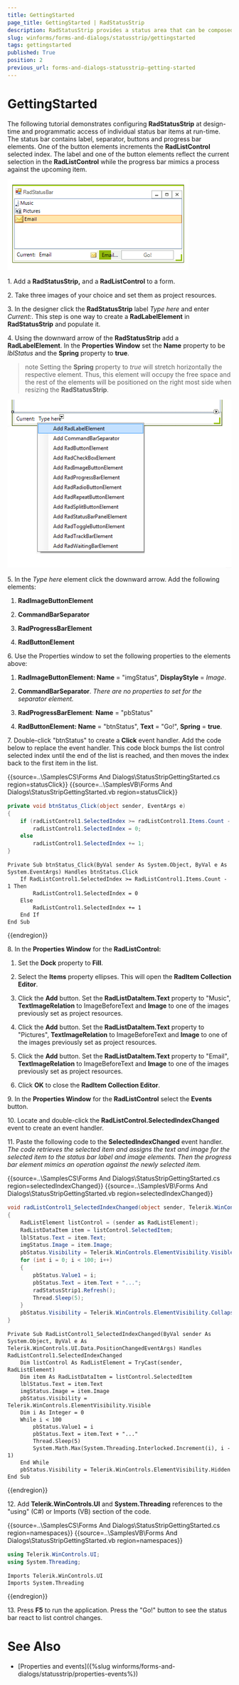 ```yaml
---
title: GettingStarted
page_title: GettingStarted | RadStatusStrip
description: RadStatusStrip provides a status area that can be composed of any number of RadElement types - buttons, repeat buttons, image buttons, labels, panels, progress bars and separators.
slug: winforms/forms-and-dialogs/statusstrip/gettingstarted
tags: gettingstarted
published: True
position: 2
previous_url: forms-and-dialogs-statusstrip-getting-started
---
```


# GettingStarted
 
The following tutorial demonstrates configuring __RadStatusStrip__ at design-time and programmatic access of individual status bar items at run-time. The status bar contains label, separator, buttons and progress bar elements. One of the button elements increments the __RadListControl__ selected index. The label and one of the button elements reflect the current selection in the __RadListControl__ while the progress bar mimics a process against the upcoming item.
        
![forms-and-dialogs-statusstrip-getting-started 001](images/forms-and-dialogs-statusstrip-getting-started001.png)

1\. Add a __RadStatusStrip,__ and a __RadListControl__ to a form. 
        
2\. Take three images of your choice and set them as project resources.

3\. In the designer click the __RadStatusStrip__ label *Type here* and enter *Current:*. This step is one way to create a __RadLabelElement__ in __RadStatusStrip__ and populate it.

4\. Using the downward arrow of the __RadStatusStrip__ add a __RadLabelElement__. In the __Properties Window__ set the __Name__ property to be *lblStatus* and the __Spring__ property to __true__.

>note Setting the **Spring** property to *true* will stretch horizontally the respective element. Thus, this element will occupy the free space and the rest of the elements will be positioned on the right most side when resizing the **RadStatusStrip**. 
            
![forms-and-dialogs-statusstrip-getting-started 002](images/forms-and-dialogs-statusstrip-getting-started002.png)

5\. In the *Type here* element click the downward arrow. Add the following elements:
            
1. __RadImageButtonElement__

1. __CommandBarSeparator__

1. __RadProgressBarElement__

1. __RadButtonElement__ 

6\. Use the Properties window to set the following properties to the elements above:

1. __RadImageButtonElement: Name__ = "imgStatus", __DisplayStyle__ = *Image*.
                
1. __CommandBarSeparator__. *There are no properties to set for the separator element.*

1. __RadProgressBarElement__: __Name__ = "pbStatus"
                
1. __RadButtonElement: Name__ = "btnStatus", __Text__ = "Go!", __Spring__ = __true__.
                
7\. Double-click "btnStatus" to create a __Click__ event handler. Add the code below to replace the event handler. This code block bumps the list control selected index until the end of the list is reached, and then moves the index back to the first item in the list.
  
{{source=..\SamplesCS\Forms And Dialogs\StatusStripGettingStarted.cs region=statusClick}} 
{{source=..\SamplesVB\Forms And Dialogs\StatusStripGettingStarted.vb region=statusClick}} 

````C#
private void btnStatus_Click(object sender, EventArgs e)
{
    if (radListControl1.SelectedIndex >= radListControl1.Items.Count - 1)
        radListControl1.SelectedIndex = 0;
    else
        radListControl1.SelectedIndex += 1;
}

````
````VB.NET
Private Sub btnStatus_Click(ByVal sender As System.Object, ByVal e As System.EventArgs) Handles btnStatus.Click
    If RadListControl1.SelectedIndex >= RadListControl1.Items.Count - 1 Then
        RadListControl1.SelectedIndex = 0
    Else
        RadListControl1.SelectedIndex += 1
    End If
End Sub

````

{{endregion}} 

8\. In the __Properties Window__ for the __RadListControl:__

1. Set the __Dock__ property to __Fill__.
                
1. Select the __Items__ property ellipses. This will open the __RadItem Collection Editor__.
                
1. Click the __Add__ button. Set the __RadListDataItem.Text__ property to "Music", __TextImageRelation__ to ImageBeforeText and __Image__ to one of the images previously set as project resources.
                
1. Click the __Add__ button. Set the __RadListDataItem.Text__ property to "Pictures", __TextImageRelation__ to ImageBeforeText and __Image__ to one of the images previously set as project resources.
                
1. Click the __Add__ button. Set the __RadListDataItem.Text__ property to "Email", __TextImageRelation__ to ImageBeforeText and __Image__ to one of the images previously set as project resources.
                
1. Click __OK__ to close the __RadItem Collection Editor__.
                
9\. In the __Properties Window__ for the __RadListControl__ select the __Events__ button.
            
10\. Locate and double-click the __RadListControl.SelectedIndexChanged__ event to create an event handler.
            
11\. Paste the following code to the __SelectedIndexChanged__ event handler.  *The code retrieves the selected item and assigns the text and image for the selected item to the status bar label and image elements. Then the progress bar element mimics an operation against the newly selected item.*
 

{{source=..\SamplesCS\Forms And Dialogs\StatusStripGettingStarted.cs region=selectedIndexChanged}} 
{{source=..\SamplesVB\Forms And Dialogs\StatusStripGettingStarted.vb region=selectedIndexChanged}} 

````C#
void radListControl1_SelectedIndexChanged(object sender, Telerik.WinControls.UI.Data.PositionChangedEventArgs e)
{
    RadListElement listControl = (sender as RadListElement);
    RadListDataItem item = listControl.SelectedItem;
    lblStatus.Text = item.Text;
    imgStatus.Image = item.Image;
    pbStatus.Visibility = Telerik.WinControls.ElementVisibility.Visible;
    for (int i = 0; i < 100; i++)
    {
        pbStatus.Value1 = i;
        pbStatus.Text = item.Text + "...";
        radStatusStrip1.Refresh();
        Thread.Sleep(5);
    }
    pbStatus.Visibility = Telerik.WinControls.ElementVisibility.Collapsed;
}

````
````VB.NET
Private Sub RadListControl1_SelectedIndexChanged(ByVal sender As System.Object, ByVal e As Telerik.WinControls.UI.Data.PositionChangedEventArgs) Handles RadListControl1.SelectedIndexChanged
    Dim listControl As RadListElement = TryCast(sender, RadListElement)
    Dim item As RadListDataItem = listControl.SelectedItem
    lblStatus.Text = item.Text
    imgStatus.Image = item.Image
    pbStatus.Visibility = Telerik.WinControls.ElementVisibility.Visible
    Dim i As Integer = 0
    While i < 100
        pbStatus.Value1 = i
        pbStatus.Text = item.Text + "..."
        Thread.Sleep(5)
        System.Math.Max(System.Threading.Interlocked.Increment(i), i - 1)
    End While
    pbStatus.Visibility = Telerik.WinControls.ElementVisibility.Hidden
End Sub

````

{{endregion}} 

12\. Add __Telerik.WinControls.UI__ and __System.Threading__ references to the "using" (C#) or Imports (VB) section of the code.
            
{{source=..\SamplesCS\Forms And Dialogs\StatusStripGettingStarted.cs region=namespaces}} 
{{source=..\SamplesVB\Forms And Dialogs\StatusStripGettingStarted.vb region=namespaces}} 

````C#
using Telerik.WinControls.UI;
using System.Threading;

````
````VB.NET
Imports Telerik.WinControls.UI
Imports System.Threading

````

{{endregion}} 

13\. Press __F5__ to run the application. Press the "Go!" button to see the status bar react to list control changes.


# See Also

* [Properties and events]({%slug winforms/forms-and-dialogs/statusstrip/properties-events%})
            
